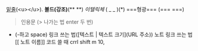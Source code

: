 
<u>밑줄</u>(\<u>\</u>).
**볼드(강조)**(\*\* \*\*)
_이텔릭체_ ( \_ \_ )(\*)
===형광=== (\=\=\= \=\=\=)
>인용문 (\> 나가는 법 enter 두 번)

- (-하고 space)
링크 쓰는 법(\[텍스트 | 텍스트 크기](URL 주소))
노트 링크 쓰는 법\[\[ 노트 이름\]\]
코드 쓸 때 crrl shift m
10,
